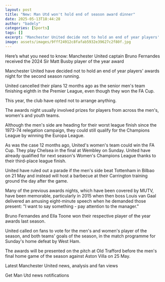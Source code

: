 ```yaml
---
layout: post
title: "New: Man Utd won't hold end of season award dinner"
date: 2025-05-13T18:44:28
author: "badely"
categories: [Sports]
tags: []
excerpt: "Manchester United decide not to hold an end of year players' awards night for the second season running."
image: assets/images/9fff24912c8fafab5932e39627c2f80f.jpg
---
```


Here’s what you need to know: Manchester United captain Bruno Fernandes received the 2024 Sir Matt Busby player of the year award

Manchester United have decided not to hold an end of year players' awards night for the second season running.

United cancelled their plans 12 months ago as the senior men's team finishing eighth in the Premier League, even though they won the FA Cup.

This year, the club have opted not to arrange anything.

The awards night usually involved prizes for players from across the men's, women's and youth teams. 

Although the men's side are heading for their worst league finish since the 1973-74 relegation campaign, they could still qualify for the Champions League by winning the Europa League. 

As was the case 12 months ago, United's women's team could win the FA Cup. They play Chelsea in the final at Wembley on Sunday. United have already qualified for next season's Women's Champions League thanks to their third-place league finish.

United have ruled out a parade if the men's side beat Tottenham in Bilbao on 21 May and instead will host a barbecue at their Carrington training ground the day after the game.

Many of the previous awards nights, which have been covered by MUTV, have been memorable, particularly in 2015 when then boss Louis van Gaal delivered an amusing eight-minute speech when he demanded those present: "I want to say something - pay attention to the manager."

Bruno Fernandes and Ella Toone won their respective player of the year awards last season.

United called on fans to vote for the men's and women's player of the season, and both teams' goals of the season, in the match programme for Sunday's home defeat by West Ham.

The awards will be presented on the pitch at Old Trafford before the men's final home game of the season against Aston Villa on 25 May.

Latest Manchester United news, analysis and fan views

Get Man Utd news notifications

